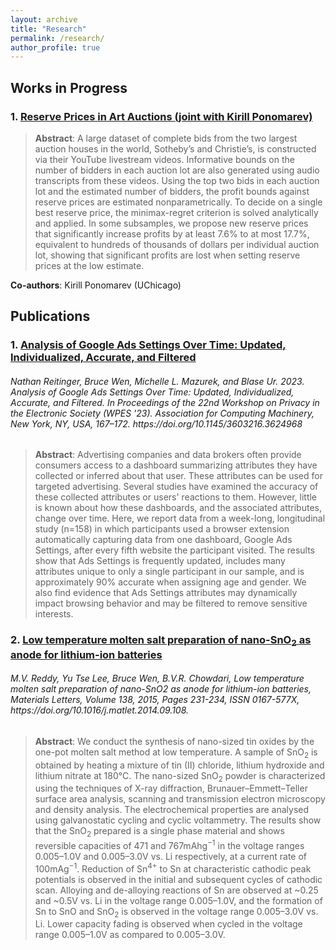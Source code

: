 ```yaml
---
layout: archive
title: "Research"
permalink: /research/
author_profile: true
---
```


<!-- {% if author.googlescholar %}
  You can also find my articles on <u><a href="{{author.googlescholar}}">my Google Scholar profile</a>.</u>
{% endif %}

{% include base_path %}

{% for post in site.publications reversed %}
  {% include archive-single.html %}
{% endfor %} -->

## Works in Progress

### 1. [Reserve Prices in Art Auctions (joint with Kirill Ponomarev)](../files/auction_paper.pdf)
> **Abstract**: A large dataset of complete bids from the two largest auction houses in the world, Sotheby’s and Christie’s, is constructed via their YouTube livestream videos. Informative bounds on the number of bidders in each auction lot are also generated using audio transcripts from these videos. Using the top two bids in each auction lot and the estimated number of bidders, the profit bounds against reserve prices are estimated nonparametrically. To decide on a single best reserve price, the minimax-regret criterion is solved analytically and applied. In some subsamples, we propose new reserve prices that significantly increase profits by at least 7.6% to at most 17.7%, equivalent to hundreds of thousands of dollars per individual auction lot, showing that significant profits are lost when setting reserve prices at the low estimate.

**Co-authors**: Kirill Ponomarev (UChicago)


## Publications

### 1. [Analysis of Google Ads Settings Over Time: Updated, Individualized, Accurate, and Filtered](https://doi.org/10.1145/3603216.3624968)
<h6> Nathan Reitinger, Bruce Wen, Michelle L. Mazurek, and Blase Ur. 2023. Analysis of Google Ads Settings Over Time: Updated, Individualized, Accurate, and Filtered. In Proceedings of the 22nd Workshop on Privacy in the Electronic Society (WPES '23). Association for Computing Machinery, New York, NY, USA, 167–172. https://doi.org/10.1145/3603216.3624968 </h6>

> **Abstract**: Advertising companies and data brokers often provide consumers access to a dashboard summarizing attributes they have collected or inferred about that user. These attributes can be used for targeted advertising. Several studies have examined the accuracy of these collected attributes or users' reactions to them. However, little is known about how these dashboards, and the associated attributes, change over time. Here, we report data from a week-long, longitudinal study (n=158) in which participants used a browser extension automatically capturing data from one dashboard, Google Ads Settings, after every fifth website the participant visited. The results show that Ads Settings is frequently updated, includes many attributes unique to only a single participant in our sample, and is approximately 90% accurate when assigning age and gender. We also find evidence that Ads Settings attributes may dynamically impact browsing behavior and may be filtered to remove sensitive interests.



### 2. [Low temperature molten salt preparation of nano-SnO<sub>2</sub> as anode for lithium-ion batteries](https://doi.org/10.1016/j.matlet.2014.09.108)
<h6> M.V. Reddy, Yu Tse Lee, Bruce Wen, B.V.R. Chowdari, Low temperature molten salt preparation of nano-SnO2 as anode for lithium-ion batteries,
Materials Letters,
Volume 138,
2015,
Pages 231-234,
ISSN 0167-577X,
https://doi.org/10.1016/j.matlet.2014.09.108.
</h6>

> **Abstract**: We conduct the synthesis of nano-sized tin oxides by the one-pot molten salt method at low temperature. A sample of SnO<sub>2</sub> is obtained by heating a mixture of tin (II) chloride, lithium hydroxide and lithium nitrate at 180°C. The nano-sized SnO<sub>2</sub> powder is characterized using the techniques of X-ray diffraction, Brunauer–Emmett–Teller surface area analysis, scanning and transmission electron microscopy and density analysis. The electrochemical properties are analysed using galvanostatic cycling and cyclic voltammetry. The results show that the SnO<sub>2</sub> prepared is a single phase material and shows reversible capacities of 471 and 767mAhg<sup>−1</sup> in the voltage ranges 0.005–1.0V and 0.005–3.0V vs. Li respectively, at a current rate of 100mAg<sup>−1</sup>. Reduction of Sn<sup>4+</sup> to Sn at characteristic cathodic peak potentials is observed in the initial and subsequent cycles of cathodic scan. Alloying and de-alloying reactions of Sn are observed at ~0.25 and ~0.5V vs. Li in the voltage range 0.005–1.0V, and the formation of Sn to SnO and SnO<sub>2</sub> is observed in the voltage range 0.005–3.0V vs. Li. Lower capacity fading is observed when cycled in the voltage range 0.005–1.0V as compared to 0.005–3.0V.

